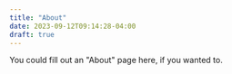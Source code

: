 ```yaml
---
title: "About"
date: 2023-09-12T09:14:28-04:00
draft: true
---
```


You could fill out an "About" page here, if you wanted to.